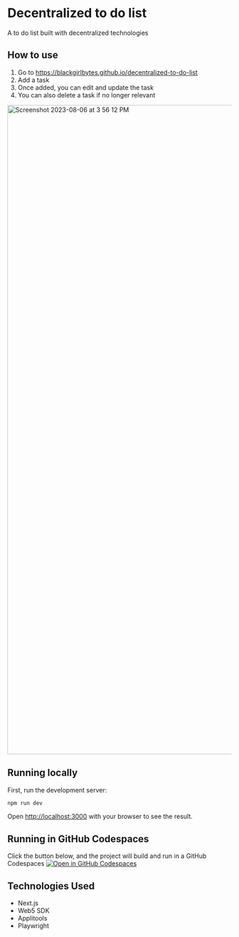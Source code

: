 # Decentralized to do list
A to do list built with decentralized technologies

## How to use
1. Go to https://blackgirlbytes.github.io/decentralized-to-do-list
2. Add a task
3. Once added, you can edit and update the task
4. You can also delete a task if no longer relevant

<img width="1460" alt="Screenshot 2023-08-06 at 3 56 12 PM" src="https://github.com/blackgirlbytes/decentralized-to-do-list/assets/22990146/52533ebc-d122-405a-a443-a11d001ad388">


## Running locally

First, run the development server:

```bash
npm run dev
```

Open [http://localhost:3000](http://localhost:3000) with your browser to see the result.

## Running in GitHub Codespaces
Click the button below, and the project will build and run in a GitHub Codespaces
[![Open in GitHub Codespaces](https://github.com/codespaces/badge.svg)](https://codespaces.new/blackgirlbytes/decentralized-to-do-list?devcontainer_path=/.devcontainer/basics/devcontainer.json)

## Technologies Used
- Next.js
- Web5 SDK
- Applitools
- Playwright
